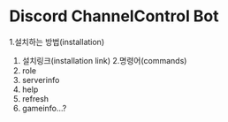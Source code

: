 # Discord ChannelControl Bot
1.설치하는 방법(installation)
  1. 설치링크(installation link)
2.명령어(commands)
  1. role
  2. serverinfo
  3. help
  4. refresh
  5. gameinfo...?
